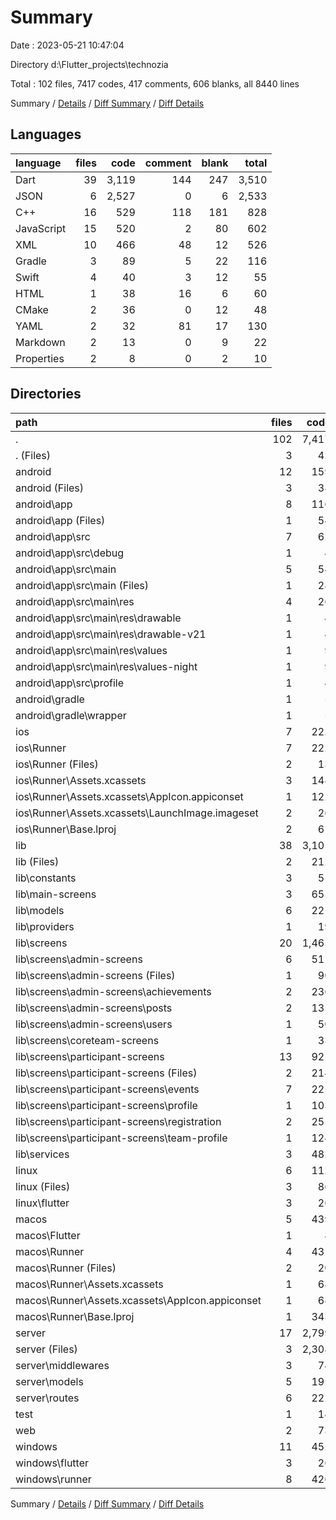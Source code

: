 # Summary

Date : 2023-05-21 10:47:04

Directory d:\\Flutter_projects\\technozia

Total : 102 files,  7417 codes, 417 comments, 606 blanks, all 8440 lines

Summary / [Details](details.md) / [Diff Summary](diff.md) / [Diff Details](diff-details.md)

## Languages
| language | files | code | comment | blank | total |
| :--- | ---: | ---: | ---: | ---: | ---: |
| Dart | 39 | 3,119 | 144 | 247 | 3,510 |
| JSON | 6 | 2,527 | 0 | 6 | 2,533 |
| C++ | 16 | 529 | 118 | 181 | 828 |
| JavaScript | 15 | 520 | 2 | 80 | 602 |
| XML | 10 | 466 | 48 | 12 | 526 |
| Gradle | 3 | 89 | 5 | 22 | 116 |
| Swift | 4 | 40 | 3 | 12 | 55 |
| HTML | 1 | 38 | 16 | 6 | 60 |
| CMake | 2 | 36 | 0 | 12 | 48 |
| YAML | 2 | 32 | 81 | 17 | 130 |
| Markdown | 2 | 13 | 0 | 9 | 22 |
| Properties | 2 | 8 | 0 | 2 | 10 |

## Directories
| path | files | code | comment | blank | total |
| :--- | ---: | ---: | ---: | ---: | ---: |
| . | 102 | 7,417 | 417 | 606 | 8,440 |
| . (Files) | 3 | 42 | 81 | 24 | 147 |
| android | 12 | 159 | 51 | 33 | 243 |
| android (Files) | 3 | 38 | 0 | 10 | 48 |
| android\\app | 8 | 116 | 51 | 22 | 189 |
| android\\app (Files) | 1 | 54 | 5 | 13 | 72 |
| android\\app\\src | 7 | 62 | 46 | 9 | 117 |
| android\\app\\src\\debug | 1 | 4 | 4 | 1 | 9 |
| android\\app\\src\\main | 5 | 54 | 38 | 7 | 99 |
| android\\app\\src\\main (Files) | 1 | 28 | 6 | 1 | 35 |
| android\\app\\src\\main\\res | 4 | 26 | 32 | 6 | 64 |
| android\\app\\src\\main\\res\\drawable | 1 | 4 | 7 | 2 | 13 |
| android\\app\\src\\main\\res\\drawable-v21 | 1 | 4 | 7 | 2 | 13 |
| android\\app\\src\\main\\res\\values | 1 | 9 | 9 | 1 | 19 |
| android\\app\\src\\main\\res\\values-night | 1 | 9 | 9 | 1 | 19 |
| android\\app\\src\\profile | 1 | 4 | 4 | 1 | 9 |
| android\\gradle | 1 | 5 | 0 | 1 | 6 |
| android\\gradle\\wrapper | 1 | 5 | 0 | 1 | 6 |
| ios | 7 | 222 | 2 | 9 | 233 |
| ios\\Runner | 7 | 222 | 2 | 9 | 233 |
| ios\\Runner (Files) | 2 | 13 | 0 | 3 | 16 |
| ios\\Runner\\Assets.xcassets | 3 | 148 | 0 | 4 | 152 |
| ios\\Runner\\Assets.xcassets\\AppIcon.appiconset | 1 | 122 | 0 | 1 | 123 |
| ios\\Runner\\Assets.xcassets\\LaunchImage.imageset | 2 | 26 | 0 | 3 | 29 |
| ios\\Runner\\Base.lproj | 2 | 61 | 2 | 2 | 65 |
| lib | 38 | 3,105 | 134 | 240 | 3,479 |
| lib (Files) | 2 | 212 | 0 | 9 | 221 |
| lib\\constants | 3 | 51 | 0 | 9 | 60 |
| lib\\main-screens | 3 | 655 | 12 | 24 | 691 |
| lib\\models | 6 | 221 | 11 | 33 | 265 |
| lib\\providers | 1 | 19 | 0 | 4 | 23 |
| lib\\screens | 20 | 1,465 | 99 | 123 | 1,687 |
| lib\\screens\\admin-screens | 6 | 511 | 5 | 42 | 558 |
| lib\\screens\\admin-screens (Files) | 1 | 90 | 0 | 5 | 95 |
| lib\\screens\\admin-screens\\achievements | 2 | 236 | 2 | 16 | 254 |
| lib\\screens\\admin-screens\\posts | 2 | 135 | 3 | 14 | 152 |
| lib\\screens\\admin-screens\\users | 1 | 50 | 0 | 7 | 57 |
| lib\\screens\\coreteam-screens | 1 | 33 | 0 | 4 | 37 |
| lib\\screens\\participant-screens | 13 | 921 | 94 | 77 | 1,092 |
| lib\\screens\\participant-screens (Files) | 2 | 214 | 40 | 12 | 266 |
| lib\\screens\\participant-screens\\events | 7 | 225 | 0 | 29 | 254 |
| lib\\screens\\participant-screens\\profile | 1 | 103 | 0 | 8 | 111 |
| lib\\screens\\participant-screens\\registration | 2 | 255 | 9 | 19 | 283 |
| lib\\screens\\participant-screens\\team-profile | 1 | 124 | 45 | 9 | 178 |
| lib\\services | 3 | 482 | 12 | 38 | 532 |
| linux | 6 | 112 | 27 | 44 | 183 |
| linux (Files) | 3 | 86 | 18 | 27 | 131 |
| linux\\flutter | 3 | 26 | 9 | 17 | 52 |
| macos | 5 | 439 | 3 | 12 | 454 |
| macos\\Flutter | 1 | 8 | 3 | 4 | 15 |
| macos\\Runner | 4 | 431 | 0 | 8 | 439 |
| macos\\Runner (Files) | 2 | 20 | 0 | 6 | 26 |
| macos\\Runner\\Assets.xcassets | 1 | 68 | 0 | 1 | 69 |
| macos\\Runner\\Assets.xcassets\\AppIcon.appiconset | 1 | 68 | 0 | 1 | 69 |
| macos\\Runner\\Base.lproj | 1 | 343 | 0 | 1 | 344 |
| server | 17 | 2,799 | 2 | 82 | 2,883 |
| server (Files) | 3 | 2,308 | 0 | 7 | 2,315 |
| server\\middlewares | 3 | 74 | 0 | 15 | 89 |
| server\\models | 5 | 195 | 2 | 16 | 213 |
| server\\routes | 6 | 222 | 0 | 44 | 266 |
| test | 1 | 14 | 10 | 7 | 31 |
| web | 2 | 73 | 16 | 7 | 96 |
| windows | 11 | 452 | 91 | 148 | 691 |
| windows\\flutter | 3 | 26 | 9 | 17 | 52 |
| windows\\runner | 8 | 426 | 82 | 131 | 639 |

Summary / [Details](details.md) / [Diff Summary](diff.md) / [Diff Details](diff-details.md)